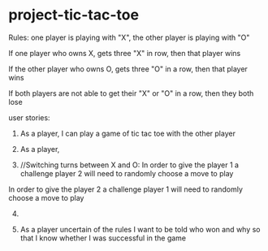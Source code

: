 # project-tic-tac-toe

Rules:
one player is playing with "X", the other player is playing with "O"

If one player who owns X, gets three "X" in row, then that player wins

If the other player who owns O, gets three "O" in a row, then that player wins 

If both players are not able to get their "X" or "O" in a row, then they both lose



user stories:
1. As a player, I can play a game of tic tac toe with the other player

2. As a player, 

3. //Switching turns between X and O: 
In order to give the player 1 a challenge player 2 will need to randomly choose a move to play

In order to give the player 2 a challenge player 1 will need to randomly choose a move to play

4. 

5. As a player uncertain of the rules I want to be told who won and why so that I know whether I was successful in the game 






